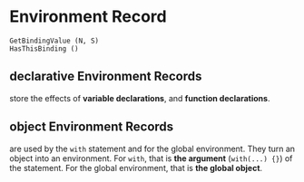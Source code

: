 # Environment Record

```
GetBindingValue (N, S)
HasThisBinding ()
```

## declarative Environment Records
store the effects of **variable declarations**, and **function declarations**.

## object Environment Records
are used by the `with` statement and for the global environment. They turn an object into an environment. For `with`, that is **the argument** (`with(...) {}`) of the statement. For the global environment, that is **the global object**.
